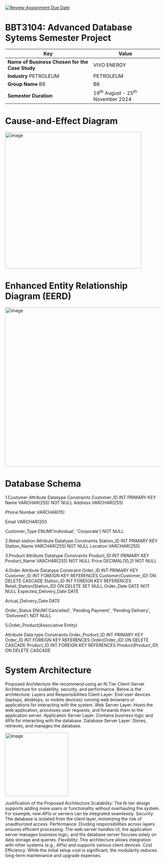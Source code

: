 [![Review Assignment Due Date](https://classroom.github.com/assets/deadline-readme-button-22041afd0340ce965d47ae6ef1cefeee28c7c493a6346c4f15d667ab976d596c.svg)](https://classroom.github.com/a/fbNyN1as)
# BBT3104: Advanced Database Sytems Semester Project

| **Key**                                                               | Value                                                                                                                                                                              |
|---------------|---------------------------------------------------------|
| **Name of Business Chosen for the Case Study**                                   |  VIVO ENERGY |
| **Industry**          PETROLEUM                                  | PETROLEUM |
| **Group Name**   B6                                                            | B6 |
| **Semester Duration**                                                 | 19<sup>th</sup> August - 25<sup>th</sup> November 2024                                                                                                                       |

# Cause-and-Effect Diagram

<img width="443" alt="image" src="https://github.com/user-attachments/assets/4096f764-722b-4a79-a9c8-4452cfdd7c33">


# Enhanced Entity Relationship Diagram (EERD)

  <img width="517" alt="image" src="https://github.com/user-attachments/assets/d0725415-1c0c-4689-8010-d70da7e73acf">


# Database Schema
1.Customer
Attribute
Datatype
Constraints
Customer_ID
INT
PRIMARY KEY
Name
VARCHAR(255)
NOT NULL
Address
VARCHAR(255)


Phone Number
VARCHAR(15)


Email
VARCHAR(255


Customer_Type
ENUM('Individual', 'Corporate')
NOT NULL


2.Retail station
Attribute
Datatype
Constraints
Station_ID
INT
PRIMARY KEY
Station_Name
VARCHAR(255)
NOT NULL
Location
VARCHAR(255)







3.Product
Attribute
Datatype
Constraints
Product_ID
INT
PRIMARY KEY
Product_Name
VARCHAR(255)
NOT NULL
Price
DECIMAL(10,2)
NOT NULL


4.Order
Attribute
Datatype
Constraint
Order_ID
INT
PRIMARY KEY
Customer_ID
INT
FOREIGN KEY REFERENCES Customer(Customer_ID) ON DELETE CASCADE
Station_ID
INT
FOREIGN KEY REFERENCES Retail_Station(Station_ID) ON DELETE SET NULL
Order_Date
DATE
NOT NULL
Expected_Delivery_Date
DATE


Actual_Delivery_Date
DATE


Order_Status
ENUM('Cancelled', 'Pending Payment', 'Pending Delivery', 'Delivered')
NOT NULL

5.Order_Product(Associative Entity)

Attribute
Data type
Constraints
Order_Product_ID
INT
PRIMARY KEY
Order_ID
INT
FOREIGN KEY REFERENCES Order(Order_ID) ON DELETE CASCADE
Product_ID
INT
FOREIGN KEY REFERENCES Product(Product_ID) ON DELETE CASCADE




# System Architecture
Proposed Architecture
We recommend using an N-Tier Client-Server Architecture for scalability, security, and performance. Below is the architecture:
Layers and Responsibilities
Client Layer:
End-user devices (laptops, desktops, or mobile devices) running web browsers or applications for interacting with the system.
Web Server Layer:
Hosts the web application, processes user requests, and forwards them to the application server.
Application Server Layer:
Contains business logic and APIs for interacting with the database.
Database Server Layer:
Stores, retrieves, and manages the database.

<img width="206" alt="image" src="https://github.com/user-attachments/assets/44aa69b8-974d-4350-b370-f6f019771ae1">

Justification of the Proposed Architecture
Scalability:
The N-tier design supports adding more users or functionality without overhauling the system. For example, new APIs or servers can be integrated seamlessly.
Security:
The database is isolated from the client layer, minimizing the risk of unauthorized access.
Performance:
Dividing responsibilities across layers ensures efficient processing. The web server handles UI, the application server manages business logic, and the database server focuses solely on data storage and queries.
Flexibility:
This architecture allows integration with other systems (e.g., APIs) and supports various client devices.
Cost Efficiency:
While the initial setup cost is significant, the modularity reduces long-term maintenance and upgrade expenses.

